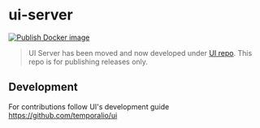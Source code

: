 # ui-server

[![Publish Docker image](https://github.com/temporalio/ui-server/actions/workflows/docker.yml/badge.svg)](https://github.com/temporalio/ui-server/actions/workflows/docker.yml)


> UI Server has been moved and now developed under [UI repo](https://github.com/temporalio/ui/tree/main/server). This repo is for publishing releases only.

## Development

For contributions follow UI's development guide https://github.com/temporalio/ui
